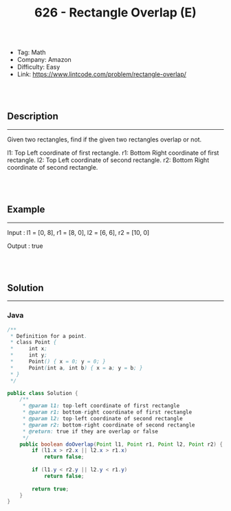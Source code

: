 # <center>626 - Rectangle Overlap (E)</center> 



<br></br>

* Tag: Math
* Company: Amazon
* Difficulty: Easy
* Link: https://www.lintcode.com/problem/rectangle-overlap/

<br></br>



## Description
----
Given two rectangles, find if the given two rectangles overlap or not.

l1: Top Left coordinate of first rectangle.
r1: Bottom Right coordinate of first rectangle.
l2: Top Left coordinate of second rectangle.
r2: Bottom Right coordinate of second rectangle.

<br></br>



## Example
----
Input : l1 = [0, 8], r1 = [8, 0], l2 = [6, 6], r2 = [10, 0]

Output : true

<br></br>



## Solution
----
### Java
```java
/**
 * Definition for a point.
 * class Point {
 *     int x;
 *     int y;
 *     Point() { x = 0; y = 0; }
 *     Point(int a, int b) { x = a; y = b; }
 * }
 */

public class Solution {
    /**
     * @param l1: top-left coordinate of first rectangle
     * @param r1: bottom-right coordinate of first rectangle
     * @param l2: top-left coordinate of second rectangle
     * @param r2: bottom-right coordinate of second rectangle
     * @return: true if they are overlap or false
     */
    public boolean doOverlap(Point l1, Point r1, Point l2, Point r2) {
        if (l1.x > r2.x || l2.x > r1.x)
            return false;
    
        if (l1.y < r2.y || l2.y < r1.y)
            return false;
 
        return true;
    }
}
```

<br>
